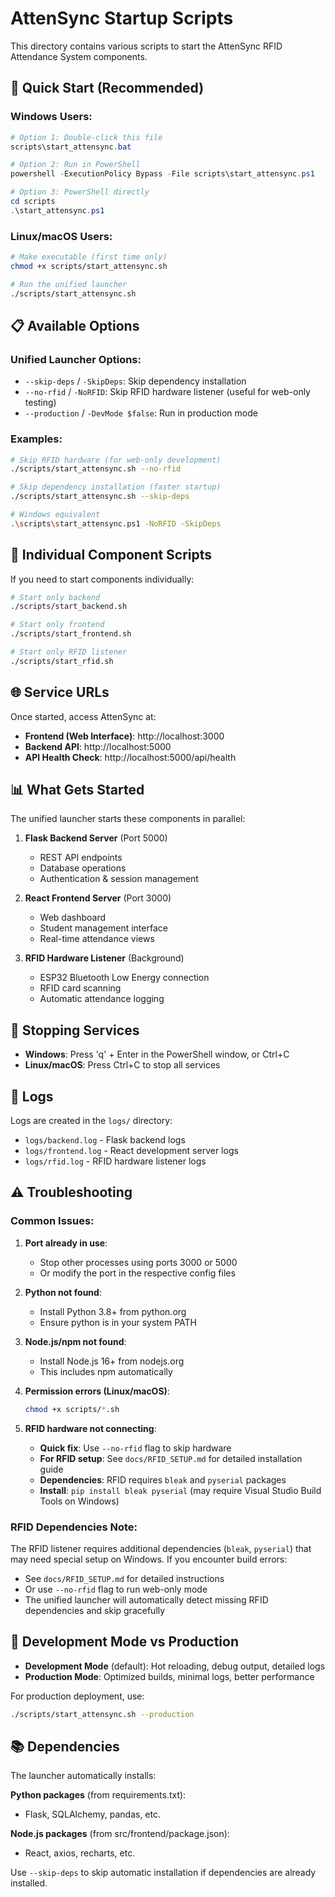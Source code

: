 # AttenSync Startup Scripts

This directory contains various scripts to start the AttenSync RFID Attendance System components.

## 🚀 Quick Start (Recommended)

### Windows Users:
```powershell
# Option 1: Double-click this file
scripts\start_attensync.bat

# Option 2: Run in PowerShell
powershell -ExecutionPolicy Bypass -File scripts\start_attensync.ps1

# Option 3: PowerShell directly
cd scripts
.\start_attensync.ps1
```

### Linux/macOS Users:
```bash
# Make executable (first time only)
chmod +x scripts/start_attensync.sh

# Run the unified launcher
./scripts/start_attensync.sh
```

## 📋 Available Options

### Unified Launcher Options:
- `--skip-deps` / `-SkipDeps`: Skip dependency installation
- `--no-rfid` / `-NoRFID`: Skip RFID hardware listener (useful for web-only testing)
- `--production` / `-DevMode $false`: Run in production mode

### Examples:
```bash
# Skip RFID hardware (for web-only development)
./scripts/start_attensync.sh --no-rfid

# Skip dependency installation (faster startup)
./scripts/start_attensync.sh --skip-deps

# Windows equivalent
.\scripts\start_attensync.ps1 -NoRFID -SkipDeps
```

## 🔧 Individual Component Scripts

If you need to start components individually:

```bash
# Start only backend
./scripts/start_backend.sh

# Start only frontend  
./scripts/start_frontend.sh

# Start only RFID listener
./scripts/start_rfid.sh
```

## 🌐 Service URLs

Once started, access AttenSync at:

- **Frontend (Web Interface)**: http://localhost:3000
- **Backend API**: http://localhost:5000
- **API Health Check**: http://localhost:5000/api/health

## 📊 What Gets Started

The unified launcher starts these components in parallel:

1. **Flask Backend Server** (Port 5000)
   - REST API endpoints
   - Database operations
   - Authentication & session management

2. **React Frontend Server** (Port 3000) 
   - Web dashboard
   - Student management interface
   - Real-time attendance views

3. **RFID Hardware Listener** (Background)
   - ESP32 Bluetooth Low Energy connection
   - RFID card scanning
   - Automatic attendance logging

## 🛑 Stopping Services

- **Windows**: Press 'q' + Enter in the PowerShell window, or Ctrl+C
- **Linux/macOS**: Press Ctrl+C to stop all services

## 📝 Logs

Logs are created in the `logs/` directory:
- `logs/backend.log` - Flask backend logs
- `logs/frontend.log` - React development server logs  
- `logs/rfid.log` - RFID hardware listener logs

## ⚠️ Troubleshooting

### Common Issues:

1. **Port already in use**:
   - Stop other processes using ports 3000 or 5000
   - Or modify the port in the respective config files

2. **Python not found**:
   - Install Python 3.8+ from python.org
   - Ensure python is in your system PATH

3. **Node.js/npm not found**:
   - Install Node.js 16+ from nodejs.org
   - This includes npm automatically

4. **Permission errors (Linux/macOS)**:
   ```bash
   chmod +x scripts/*.sh
   ```

5. **RFID hardware not connecting**:
   - **Quick fix**: Use `--no-rfid` flag to skip hardware
   - **For RFID setup**: See `docs/RFID_SETUP.md` for detailed installation guide
   - **Dependencies**: RFID requires `bleak` and `pyserial` packages
   - **Install**: `pip install bleak pyserial` (may require Visual Studio Build Tools on Windows)

### RFID Dependencies Note:
The RFID listener requires additional dependencies (`bleak`, `pyserial`) that may need special setup on Windows. If you encounter build errors:
- See `docs/RFID_SETUP.md` for detailed instructions
- Or use `--no-rfid` flag to run web-only mode
- The unified launcher will automatically detect missing RFID dependencies and skip gracefully

## 🔧 Development Mode vs Production

- **Development Mode** (default): Hot reloading, debug output, detailed logs
- **Production Mode**: Optimized builds, minimal logs, better performance

For production deployment, use:
```bash
./scripts/start_attensync.sh --production
```

## 📚 Dependencies

The launcher automatically installs:

**Python packages** (from requirements.txt):
- Flask, SQLAlchemy, pandas, etc.

**Node.js packages** (from src/frontend/package.json):
- React, axios, recharts, etc.

Use `--skip-deps` to skip automatic installation if dependencies are already installed.